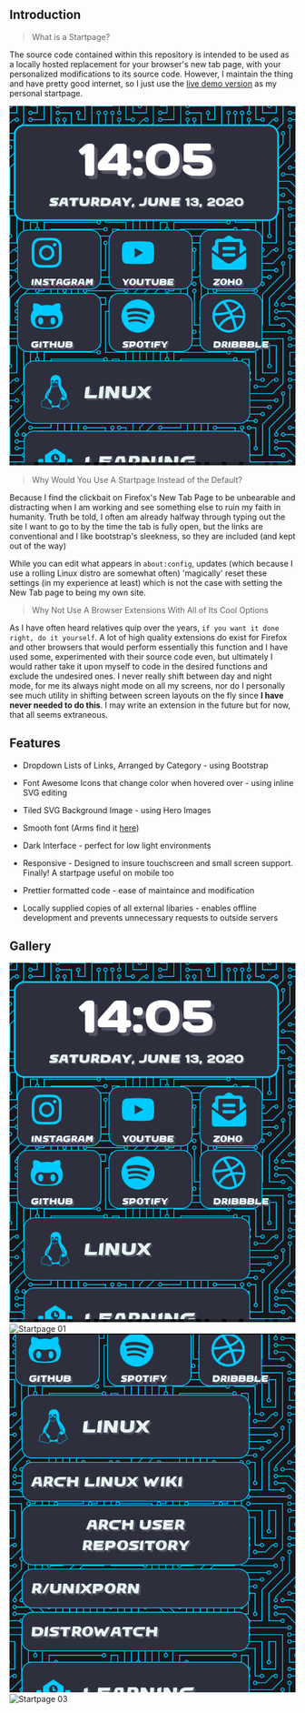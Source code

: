 ## Introduction

> What is a Startpage?

The source code contained within this repository is intended to be used as a locally hosted replacement for your browser's
new tab page, with your personalized modifications to its source code. However, I maintain the thing and have pretty good
internet, so I just use the [live demo version](https://thomashighbaugh.github.io/startpage/) as my personal startpage.  

![Startpage 00](./screenshots/startpage00.png)

> Why Would You Use A Startpage Instead of the Default?

Because I find the clickbait on Firefox's New Tab Page to be unbearable and distracting when I am working and see something
else to ruin my faith in humanity. Truth be told, I often am already halfway through typing out the site I want to go to
by the time the tab is fully open, but the links are conventional and I like bootstrap's sleekness, so they are included
(and kept out of the way)

While you can edit what appears in `about:config`, updates (which because I use a rolling Linux distro are somewhat often)
'magically' reset these settings (in my experience at least) which is not the case with setting the New Tab page to being
my own site.

> Why Not Use A Browser Extensions With All of Its Cool Options

As I have often heard relatives quip over the years, `if you want it done right, do it yourself`. A lot of high quality
extensions do exist for Firefox and other browsers that would perform essentially this function and I have used some,
experimented with their source code even, but ultimately I would rather take it upon myself to code in the desired functions
and exclude the undesired ones. I never really shift between day and night mode, for me its always night mode on all
my screens, nor do I personally see much utility in shifting between screen layouts on the fly since **I have never needed
to do this**. I may write an extension in the future but for now, that all seems extraneous.

## Features

- Dropdown Lists of Links, Arranged by Category - using Bootstrap 

- Font Awesome Icons that change color when hovered over - using inline SVG editing 

- Tiled SVG Background Image - using Hero Images
 
- Smooth font (Arms find it [here](https://www.1001freefonts.com/arms-font.font))

- Dark Interface - perfect for low light environments

- Responsive - Designed to insure touchscreen and small screen support. Finally! A startpage useful on mobile too

- Prettier formatted code - ease of maintaince and modification 

- Locally supplied copies of all external libaries - enables offline development and prevents unnecessary requests to outside servers




## Gallery 

![Startpage 00](./screenshots/startpage00.png)
![Startpage 01](./screenshots/startpage01.png)
![Startpage 02](./screenshots/startpage02.png)
![Startpage 03](./screenshots/startpage03.png)
